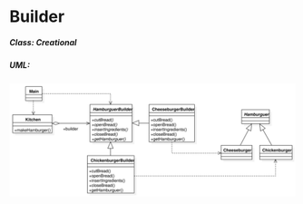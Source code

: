 # Builder

##### Class: Creational

##### UML:

<img src="https://github.com/CamiloJr/design-patterns-gof/blob/main/builder/builder-uml.jpg" width="800" />

